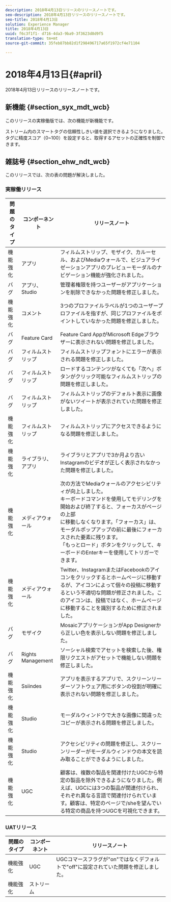 ```yaml
---
description: 2018年4月13日リリースのリリースノートです。
seo-description: 2018年4月13日リリースのリリースノートです。
seo-title: 2018年4月13日
solution: Experience Manager
title: 2018年4月13日
uuid: f6c3f1f1- d716-4da3-9ba9-3f3623d8d9f5
translation-type: tm+mt
source-git-commit: 35feb87bb82d1f298496717a65f1972cf4e71104

---
```



# 2018年4月13日{#april}

2018年4月13日リリースのリリースノートです。

## 新機能 {#section_syx_mdt_wcb}

このリリースの実稼働版では、次の機能が新機能です。

ストリーム内のスマートタグの信頼性しきい値を選択できるようになりました。タグに精度スコア（0~100）を設定すると、取得するアセットの正確性を制御できます。

## 雑誌号 {#section_ehw_ndt_wcb}

このリリースでは、次の表の問題が解決しました。

### 実稼働リリース

| 問題のタイプ | コンポーネント | リリースノート |
|--- |--- |--- |
| 機能強化 | アプリ | フィルムストリップ、モザイク、カルーセル、およびMediaウォールで、ビジュアライゼーションアプリのプレビューモーダルのナビゲーション機能が強化されました。 |
| バグ | アプリ、Studio | 管理者権限を持つユーザーがアプリケーションを削除できなかった問題を修正しました。 |
| 機能強化 | コメント | 3つのプロファイルラベルが1つのユーザープロファイルを指すが、同じプロファイルをポイントしていなかった問題を修正しました。 |
| バグ | Feature Card | Feature Card AppがMicrosoft Edgeブラウザーに表示されない問題を修正しました。 |
| バグ | フィルムストリップ | フィルムストリップフォントにエラーが表示される問題を修正しました。 |
| バグ | フィルムストリップ | ロードするコンテンツがなくても「次へ」ボタンがクリック可能なフィルムストリップの問題を修正しました。 |
| バグ | フィルムストリップ | フィルムストリップのデフォルト表示に画像がないツイートが表示されていた問題を修正しました。 |
| 機能強化 | フィルムストリップ | フィルムストリップにアクセスできるようになる問題を修正しました。 |
| 機能強化 | ライブラリ、アプリ | ライブラリとアプリで3か月より古いInstagramのビデオが正しく表示されなかった問題を修正しました。 |
| 機能強化 | メディアウォール | 次の方法でMediaウォールのアクセシビリティが向上しました。 <br>キーボードコマンドを使用してモデリングを開始および終了すると、フォーカスがページの上部<br>に移動しなくなります。「フォーカス」は、モーダルポップアップの前に最後にフォーカスされた要素に残ります。<br>「もっとロード」ボタンをクリックして、キーボードのEnterキーを使用してトリガーできます。 |
| 機能強化 | メディアウォール | Twitter、InstagramまたはFacebookのアイコンをクリックするとホームページに移動するが、アイコンによって個々の投稿に移動するという不適切な問題が修正されました。このアイコンは、投稿ではなく、ホームページに移動することを識別するために修正されました。 |
| バグ | モザイク | MosaicアプリケーションがApp Designerから正しい色を表示しない問題を修正しました。 |
| バグ | Rights Management | ソーシャル検索でアセットを検索した後、権限リクエストがアセットで機能しない問題を修正しました。 |
| 機能強化 | Ssiindes | アプリを表示するアプリで、スクリーンリーダーソフトウェア用にボタンの役割が明確に表示されない問題を修正しました。 |
| 機能強化 | Studio | モーダルウィンドウで大きな画像に間違ったコピーが表示される問題を修正しました。 |
| 機能強化 | Studio | アクセシビリティの問題を修正し、スクリーンリーダーがモーダルウィンドウの本文を読み取ることができるようにしました。 |
| 機能強化 | UGC | 顧客は、複数の製品を関連付けたUGCから特定の製品を除外できるようになりました。例えば、UGCには3つの製品が関連付けられ、それぞれ異なる言語で関連付けられています。顧客は、特定のページで/sheを望んでいる特定の商品を持つUGCを可視化できます。 |




### UATリリース

| **問題のタイプ** | **コンポーネント** | **リリースノート** |
|---|---|---|
| 機能強化 | UGC | UGCコマースフラグが"on"ではなくデフォルトで"off"に設定されていた問題を修正しました。 |
| 機能強化 | ストリーム |  |

